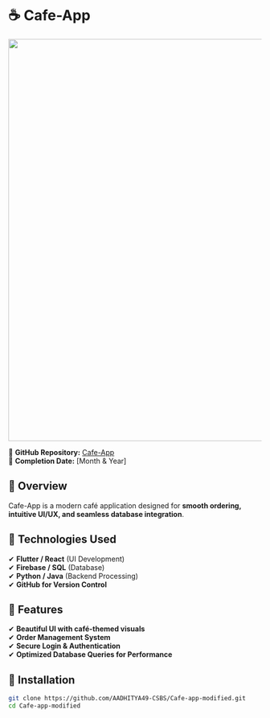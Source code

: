 # ☕ Cafe-App  

<img src="https://github.com/AADHITYA49-CSBS/Cafe-app-modified/blob/main/banner.png" width="800">

  
🔗 **GitHub Repository:** [Cafe-App](https://github.com/AADHITYA49-CSBS/Cafe-app-modified)  
📅 **Completion Date:** [Month & Year]  

## 📌 Overview  
Cafe-App is a modern café application designed for **smooth ordering, intuitive UI/UX, and seamless database integration**.

## 📌 Technologies Used  
✔ **Flutter / React** (UI Development)  
✔ **Firebase / SQL** (Database)  
✔ **Python / Java** (Backend Processing)  
✔ **GitHub for Version Control**  

## 📌 Features  
✔ **Beautiful UI with café-themed visuals**  
✔ **Order Management System**  
✔ **Secure Login & Authentication**  
✔ **Optimized Database Queries for Performance**  

## 📌 Installation  
```bash
git clone https://github.com/AADHITYA49-CSBS/Cafe-app-modified.git
cd Cafe-app-modified
